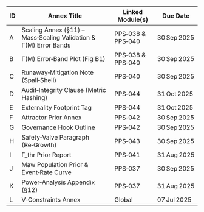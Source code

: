 | ID | Annex Title | Linked Module(s) | Due Date |
|----|-------------|------------------|----------|
| A | Scaling Annex (§11) – Mass‑Scaling Validation & Γ(M) Error Bands | PPS‑038 & PPS‑040 | 30 Sep 2025 |
| B | Γ(M) Error‑Band Plot (Fig B1) | PPS‑038 & PPS‑040 | 30 Sep 2025 |
| C | Runaway‑Mitigation Note (Spall‑Shell) | PPS‑040 | 30 Sep 2025 |
| D | Audit‑Integrity Clause (Metric Hashing) | PPS‑044 | 31 Oct 2025 |
| E | Externality Footprint Tag | PPS‑044 | 31 Oct 2025 |
| F | Attractor Prior Annex | PPS‑042 | 30 Sep 2025 |
| G | Governance Hook Outline | PPS‑042 | 30 Sep 2025 |
| H | Safety‑Valve Paragraph (Re‑Growth) | PPS‑043 | 30 Sep 2025 |
| I | Γ_thr Prior Report | PPS‑041 | 31 Aug 2025 |
| J | Maw Population Prior & Event‑Rate Curve | PPS‑037 | 30 Sep 2025 |
| K | Power‑Analysis Appendix (§12) | PPS‑037 | 31 Aug 2025 |
| L | V‑Constraints Annex | Global | 07 Jul 2025 |